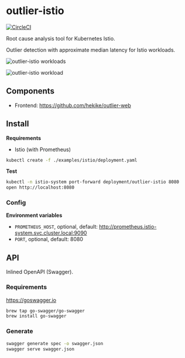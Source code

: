 # outlier-istio

[![CircleCI](https://circleci.com/gh/hekike/outlier-istio.svg?style=svg&circle-token=5504d6f60f8b1217aadf87342112f6d29ccaac2a)](https://circleci.com/gh/hekike/outlier-istio)

Root cause analysis tool for Kubernetes Istio.

Outlier detection with approximate median latency for Istio workloads.

![outlier-istio workloads](https://user-images.githubusercontent.com/1764512/48328025-e1559d00-e5f6-11e8-8129-15ff9c003554.png)

![outlier-istio workload](https://user-images.githubusercontent.com/1764512/48328024-e1559d00-e5f6-11e8-8a31-237ad0afad9a.png)

## Components

- Frontend: https://github.com/hekike/outlier-web

## Install

**Requirements**

- Istio (with Prometheus)

```sh
kubectl create -f ./examples/istio/deployment.yaml
```

**Test**

```sh
kubectl -n istio-system port-forward deployment/outlier-istio 8080
open http://localhost:8080
```

### Config

**Environment variables**

- `PROMETHEUS_HOST`, optional, default: http://prometheus.istio-system.svc.cluster.local:9090
- `PORT`, optional, default: 8080

## API

Inlined OpenAPI (Swagger).

### Requirements

https://goswagger.io

```sh
brew tap go-swagger/go-swagger
brew install go-swagger
```

### Generate

```sh
swagger generate spec -o swagger.json
swagger serve swagger.json
```
